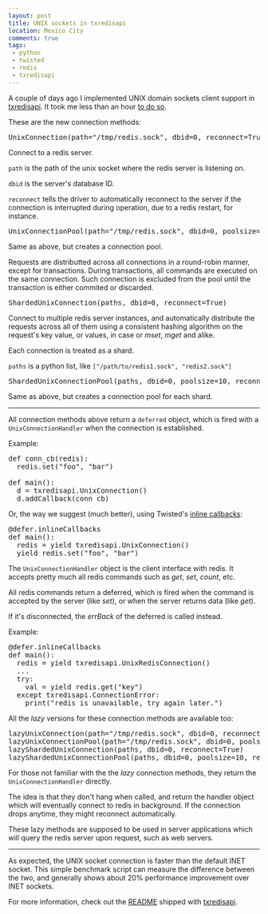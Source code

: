 ```yaml
---
layout: post
title: UNIX sockets in txredisapi
location: Mexico City
comments: true
tags:
 - python
 - twisted
 - redis
 - txredisapi
---
```


A couple of days ago I implemented UNIX domain sockets client support in [txredisapi](https://github.com/fiorix/txredisapi/).
It took me less than an hour [to do so](https://github.com/fiorix/txredisapi/commit/28f9689843ba00966e1e6c9af48fb177739eee12).

These are the new connection methods:

<pre class="prettyprint">
UnixConnection(path="/tmp/redis.sock", dbid=0, reconnect=True)
</pre>

Connect to a redis server.

`path` is the path of the unix socket where the redis server is listening on.

`dbid` is the server's database ID.

`reconnect` tells the driver to automatically reconnect to the server if
the connection is interrupted during operation, due to a redis restart,
for instance.


<pre class="prettyprint">
UnixConnectionPool(path="/tmp/redis.sock", dbid=0, poolsize=10, reconnect=True)
</pre>

Same as above, but creates a connection pool.

Requests are distributted across all connections in a round-robin manner,
except for transactions. During transactions, all commands are executed
on the same connection. Such connection is excluded from the pool until
the transaction is either commited or discarded.

<pre class="prettyprint">
ShardedUnixConnection(paths, dbid=0, reconnect=True)
</pre>

Connect to multiple redis server instances, and automatically distribute
the requests across all of them using a consistent hashing algorithm on
the request's key value, or values, in case or *mset*, *mget* and alike.

Each connection is treated as a shard.

`paths` is a python list, like `["/path/to/redis1.sock", "redis2.sock"]`


<pre class="prettyprint">
ShardedUnixConnectionPool(paths, dbid=0, poolsize=10, reconnect=True)
</pre>

Same as above, but creates a connection pool for each shard.

<hr>

All connection methods above return a ``deferred`` object, which is fired with a
``UnixConnectionHandler`` when the connection is established.

Example:

<pre class="prettyprint linenums">
def conn_cb(redis):
  redis.set("foo", "bar")

def main():
  d = txredisapi.UnixConnection()
  d.addCallback(conn_cb)
</pre>

Or, the way we suggest (much better), using Twisted's [inline callbacks](http://twistedmatrix.com/documents/12.0.0/api/twisted.internet.defer.html#inlineCallbacks):

<pre class="prettyprint linenums">
@defer.inlineCallbacks
def main():
  redis = yield txredisapi.UnixConnection()
  yield redis.set("foo", "bar")
</pre>


The ``UnixConnectionHandler`` object is the client interface with redis.
It accepts pretty much all redis commands such as *get*, *set*, *count*, etc.

All redis commands return a deferred, which is fired when the command is
accepted by the server (like *set*), or when the server returns
data (like *get*).

If it's disconnected, the *errBack* of the deferred is called instead.

Example:

<pre class="prettyprint linenums">
@defer.inlineCallbacks
def main():
  redis = yield txredisapi.UnixRedisConnection()
  ...
  try:
    val = yield redis.get("key")
  except txredisapi.ConnectionError:
    print("redis is unavailable, try again later.")
</pre>


All the *lazy* versions for these connection methods are available too:

<pre class="prettyprint">
lazyUnixConnection(path="/tmp/redis.sock", dbid=0, reconnect=True)
lazyUnixConnectionPool(path="/tmp/redis.sock", dbid=0, poolsize=10, reconnect=True)
lazyShardedUnixConnection(paths, dbid=0, reconnect=True)
lazyShardedUnixConnectionPool(paths, dbid=0, poolsize=10, reconnect=True)
</pre>

For those not familiar with the the *lazy* connection methods, they return the
``UnixConnectionHandler`` directly.

The idea is that they don't hang when called, and return the handler object
which will eventually connect to redis in background. If the connection drops
anytime, they might reconnect automatically.

These lazy methods are supposed to be used in server applications which will
query the redis server upon request, such as web servers.

<hr>

As expected, the UNIX socket connection is faster than the default INET socket.
This simple benchmark script can measure the difference between the two, and
generally shows about 20% performance improvement over INET sockets.

<script src="https://gist.github.com/2049984.js?file=txredisapi_inet_vs_unix.py"> </script>

For more information, check out the [README](https://github.com/fiorix/txredisapi/blob/master/README.rst) shipped with [txredisapi](https://github.com/fiorix/txredisapi).

